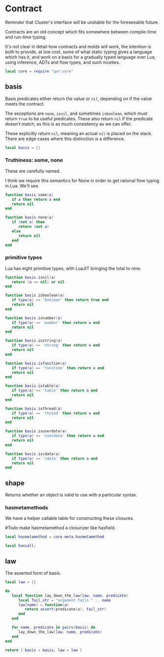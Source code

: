 # Contract


Reminder that Cluster's interface will be unstable for the foreseeable future\.

Contracts are an old concept which fits somewhere between compile\-time and
run\-time typing\.

It's not clear in detail how contracts and molds will work, the intention is
both to provide, at low cost, some of what static typing gives a language
which has it, and work on a basis for a gradually typed language over Lua,
using inference, ADTs and flow types, and such niceties\.

```lua
local core = require "qor:core"
```


## basis

  Basis predicates either return the value or `nil`, depending on if the value
meets the contract\.

The exceptions are `none`, `isnil`, and sometimes `isboolean`, which must
return `true` to be useful predicates\.  These also return `nil` if the
predicate doesn't match, as this is as much consistency as we can offer\.

These explicitly return `nil`, meaning an actual `nil` is placed on the stack\.
There are edge cases where this distinction is a difference\.

```lua
local basis = {}
```


### Truthiness: some, none

These are carefully named\.

I think we require this semantics for None in order to get rational flow
typing in Lua\.   We'll see\.

```lua
function basis.some(a)
   if a then return a end
   return nil
end
```

```lua
function basis.none(a)
   if (not a) then
      return (not a)
   else
      return nil
   end
end
```


### primitive types

Lua has eight primitive types, with LuaJIT bringing the total to nine\.

```lua
function basis.isnil(a)
   return (a == nil) or nil
end
```


```lua
function basis.isboolean(a)
   if type(a) == 'boolean' then return true end
   return nil
end
```

```lua
function basis.isnumber(a)
   if type(a) == 'number' then return a end
   return nil
end
```

```lua
function basis.isstring(a)
   if type(a) == 'string' then return a end
   return nil
end
```

```lua
function basis.isfunction(a)
   if type(a) == 'function' then return a end
   return nil
end
```

```lua
function basis.istable(a)
   if type(a) == 'table' then return a end
   return nil
end
```

```lua
function basis.isthread(a)
   if type(a) == 'thread' then return a end
   return nil
end
```

```lua
function basis.isuserdata(a)
   if type(a) == 'userdata' then return a end
   return nil
end
```

```lua
function basis.iscdata(a)
   if type(a) == 'cdata' then return a end
   return nil
end
```


## shape

Returns whether an object is valid to use with a particular syntax\.


### hasmetamethods

  We have a helper callable table for constructing these closures\.

  \#Todo make hasmetamethod a closurizer like hasfield\.

```lua
local hasmetamethod = core.meta.hasmetamethod
```

```lua
local hascall;
```


## law

The asserted form of basis\.

```lua
local law = {}
```

```lua
do
   local function lay_down_the_law(law, name, predicate)
      local fail_str = "argument fails " .. name
      law[name] = function(a)
         return assert(predicate(a), fail_str)
      end
   end

   for name, predicate in pairs(basis) do
      lay_down_the_law(law, name, predicate)
   end
end
```

```lua
return { basis = basis, law = law }
```
